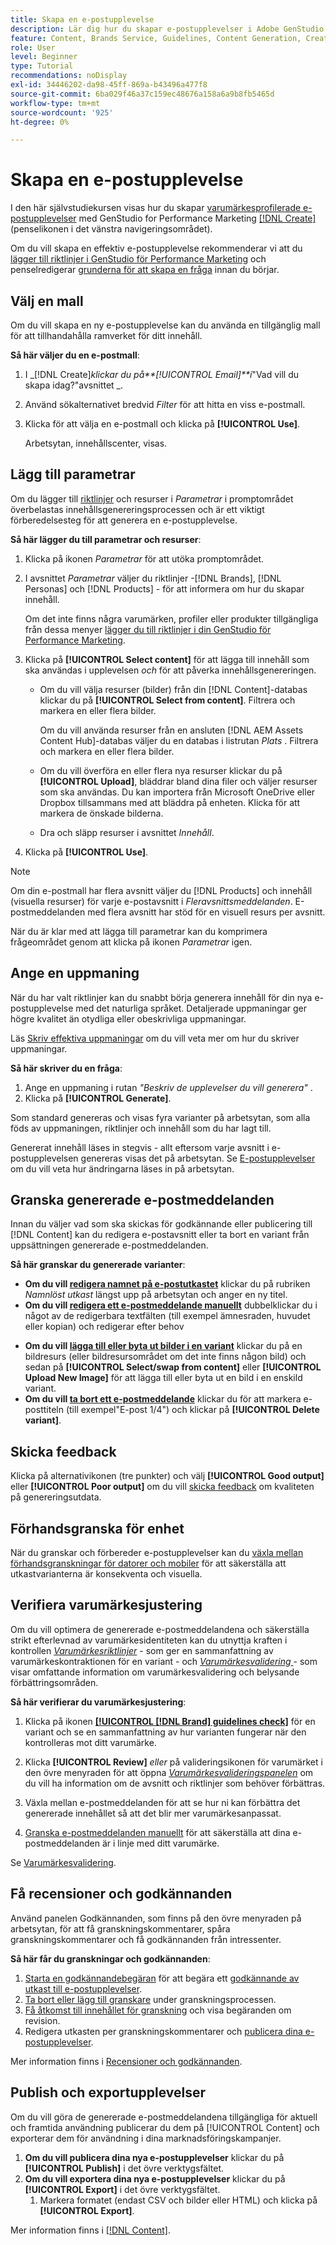 ```yaml
---
title: Skapa en e-postupplevelse
description: Lär dig hur du skapar e-postupplevelser i Adobe GenStudio för Performance Marketing.
feature: Content, Brands Service, Guidelines, Content Generation, Create, Experiences, Variant Generation
role: User
level: Beginner
type: Tutorial
recommendations: noDisplay
exl-id: 34446202-da98-45ff-869a-b43496a477f8
source-git-commit: 6ba029f46a37c159ec48676a158a6a9b8fb5465d
workflow-type: tm+mt
source-wordcount: '925'
ht-degree: 0%

---
```


# Skapa en e-postupplevelse

I den här självstudiekursen visas hur du skapar [varumärkesprofilerade e-postupplevelser](/help/user-guide/create/email-experiences.md) med GenStudio for Performance Marketing [[!DNL Create]](/help/user-guide/create/overview.md) (penselikonen i det vänstra navigeringsområdet).

Om du vill skapa en effektiv e-postupplevelse rekommenderar vi att du [lägger till riktlinjer i GenStudio för Performance Marketing](/help/user-guide/guidelines/add-guidelines.md) och penselredigerar [grunderna för att skapa en fråga](/help/user-guide/effective-prompts.md) innan du börjar.

## Välj en mall

Om du vill skapa en ny e-postupplevelse kan du använda en tillgänglig mall för att tillhandahålla ramverket för ditt innehåll.

**Så här väljer du en e-postmall**:

1. I _[!DNL Create]_klickar du på&#x200B;**[!UICONTROL Email]**i_&quot;Vad vill du skapa idag?&quot;avsnittet _.
1. Använd sökalternativet bredvid _Filter_ för att hitta en viss e-postmall.
1. Klicka för att välja en e-postmall och klicka på **[!UICONTROL Use]**.

   Arbetsytan, innehållscenter, visas.

## Lägg till parametrar

Om du lägger till [riktlinjer](/help/user-guide/guidelines/overview.md) och resurser i _Parametrar_ i promptområdet överbelastas innehållsgenereringsprocessen och är ett viktigt förberedelsesteg för att generera en e-postupplevelse.

**Så här lägger du till parametrar och resurser**:

1. Klicka på ikonen _Parametrar_ för att utöka promptområdet.
1. I avsnittet _Parametrar_ väljer du riktlinjer -[!DNL Brands], [!DNL Personas] och [!DNL Products] - för att informera om hur du skapar innehåll.

   Om det inte finns några varumärken, profiler eller produkter tillgängliga från dessa menyer [lägger du till riktlinjer i din GenStudio för Performance Marketing](/help/user-guide/guidelines/add-guidelines.md).

1. Klicka på **[!UICONTROL Select content]** för att lägga till innehåll som ska användas i upplevelsen *och* för att påverka innehållsgenereringen.
   * Om du vill välja resurser (bilder) från din [!DNL Content]-databas klickar du på **[!UICONTROL Select from content]**. Filtrera och markera en eller flera bilder.

     Om du vill använda resurser från en ansluten [!DNL AEM Assets Content Hub]-databas väljer du en databas i listrutan _Plats_ . Filtrera och markera en eller flera bilder.

   * Om du vill överföra en eller flera nya resurser klickar du på **[!UICONTROL Upload]**, bläddrar bland dina filer och väljer resurser som ska användas. Du kan importera från Microsoft OneDrive eller Dropbox tillsammans med att bläddra på enheten. Klicka för att markera de önskade bilderna.
   * Dra och släpp resurser i avsnittet _Innehåll_.
1. Klicka på **[!UICONTROL Use]**.

>[!NOTE]
>
>Om din e-postmall har flera avsnitt väljer du [!DNL Products] och innehåll (visuella resurser) för varje e-postavsnitt i _Fleravsnittsmeddelanden_. E-postmeddelanden med flera avsnitt har stöd för en visuell resurs per avsnitt.

När du är klar med att lägga till parametrar kan du komprimera frågeområdet genom att klicka på ikonen _Parametrar_ igen.

## Ange en uppmaning

När du har valt riktlinjer kan du snabbt börja generera innehåll för din nya e-postupplevelse med det naturliga språket. Detaljerade uppmaningar ger högre kvalitet än otydliga eller obeskrivliga uppmaningar.

Läs [Skriv effektiva uppmaningar](/help/user-guide/effective-prompts.md) om du vill veta mer om hur du skriver uppmaningar.

**Så här skriver du en fråga**:

1. Ange en uppmaning i rutan _&quot;Beskriv de upplevelser du vill generera&quot;_ .
1. Klicka på **[!UICONTROL Generate]**.

Som standard genereras och visas fyra varianter på arbetsytan, som alla föds av uppmaningen, riktlinjer och innehåll som du har lagt till.

Genererat innehåll läses in stegvis - allt eftersom varje avsnitt i e-postupplevelsen genereras visas det på arbetsytan. Se [E-postupplevelser](/help/user-guide/create/meta-experiences.md#progressive-loading) om du vill veta hur ändringarna läses in på arbetsytan.

## Granska genererade e-postmeddelanden

Innan du väljer vad som ska skickas för godkännande eller publicering till [!DNL Content] kan du redigera e-postavsnitt eller ta bort en variant från uppsättningen genererade e-postmeddelanden.

**Så här granskar du genererade varianter**:

* **Om du vill [redigera namnet på e-postutkastet](/help/user-guide/create/manage-variants.md#change-draft-name)** klickar du på rubriken _Namnlöst utkast_ längst upp på arbetsytan och anger en ny titel.
* **Om du vill [redigera ett e-postmeddelande manuellt](/help/user-guide/create/manage-variants.md#manually-edit-text)** dubbelklickar du i något av de redigerbara textfälten (till exempel ämnesraden, huvudet eller kopian) och redigerar efter behov
<!-- * **To [regenerate a section of a variant](/help/user-guide/create/manage-variants.md#re-generate-sections)**, click an editable text field and use the _[!UICONTROL Suggested edits]_ options or enter a new prompt and click **[!UICONTROL Generate]**. -->
* **Om du vill [lägga till eller byta ut bilder i en variant](/help/user-guide/create/manage-variants.md#swap-image)** klickar du på en bildresurs (eller bildresursområdet om det inte finns någon bild) och sedan på **[!UICONTROL Select/swap from content]** eller **[!UICONTROL Upload New Image]** för att lägga till eller byta ut en bild i en enskild variant.
* **Om du vill [ta bort ett e-postmeddelande](/help/user-guide/create/manage-variants.md#delete-variant)** klickar du för att markera e-posttiteln (till exempel&quot;E-post 1/4&quot;) och klickar på **[!UICONTROL Delete variant]**.

## Skicka feedback

Klicka på alternativikonen (tre punkter) och välj **[!UICONTROL Good output]** eller **[!UICONTROL Poor output]** om du vill [skicka feedback](/help/user-guide/create/manage-variants.md#generation-feedback) om kvaliteten på genereringsutdata.

## Förhandsgranska för enhet

När du granskar och förbereder e-postupplevelser kan du [växla mellan förhandsgranskningar för datorer och mobiler](/help/user-guide/create/manage-variants.md#preview-for-device) för att säkerställa att utkastvarianterna är konsekventa och visuella.

## Verifiera varumärkesjustering

Om du vill optimera de genererade e-postmeddelandena och säkerställa strikt efterlevnad av varumärkesidentiteten kan du utnyttja kraften i kontrollen [_Varumärkesriktlinjer_](/help/user-guide/guidelines/brand-validation.md#brand-guidelines-check) - som ger en sammanfattning av varumärkeskontraktionen för en variant - och [_Varumärkesvalidering_ ](/help/user-guide/guidelines/brand-validation.md#brand-validation-panel) - som visar omfattande information om varumärkesvalidering och belysande förbättringsområden.

**Så här verifierar du varumärkesjustering**:

1. Klicka på ikonen [**[!UICONTROL [!DNL Brand] guidelines check]**](/help/user-guide/guidelines/brand-validation.md#brand-guidelines-check) för en variant och se en sammanfattning av hur varianten fungerar när den kontrolleras mot ditt varumärke.
1. Klicka **[!UICONTROL Review]** _eller_ på valideringsikonen för varumärket i den övre menyraden för att öppna [_Varumärkesvalideringspanelen_](/help/user-guide/guidelines/brand-validation.md#brand-validation-panel) om du vill ha information om de avsnitt och riktlinjer som behöver förbättras.

1. Växla mellan e-postmeddelanden för att se hur ni kan förbättra det genererade innehållet så att det blir mer varumärkesanpassat.
1. [Granska e-postmeddelanden manuellt](#revise-generated-emails) för att säkerställa att dina e-postmeddelanden är i linje med ditt varumärke.

Se [Varumärkesvalidering](/help/user-guide/guidelines/brand-validation.md).

## Få recensioner och godkännanden

Använd panelen Godkännanden, som finns på den övre menyraden på arbetsytan, för att få granskningskommentarer, spåra granskningskommentarer och få godkännanden från intressenter.

**Så här får du granskningar och godkännanden**:

1. [Starta en godkännandebegäran](/help/user-guide/approvals/request-review.md) för att begära ett [godkännande av utkast till e-postupplevelser](/help/user-guide/approvals/approve-content.md).
1. [Ta bort eller lägg till granskare](/help/user-guide/approvals/review-and-edit.md#manage-approvals) under granskningsprocessen.
1. [Få åtkomst till innehållet för granskning](/help/user-guide/approvals/review-and-edit.md#access-content-for-review) och visa begäranden om revision.
1. Redigera utkasten per granskningskommentarer och [publicera dina e-postupplevelser](#publish-and-export-experience).

Mer information finns i [Recensioner och godkännanden](/help/user-guide/approvals/overview.md).

## Publish och exportupplevelser

Om du vill göra de genererade e-postmeddelandena tillgängliga för aktuell och framtida användning publicerar du dem på [!UICONTROL Content] och exporterar dem för användning i dina marknadsföringskampanjer.

1. **Om du vill publicera dina nya e-postupplevelser** klickar du på **[!UICONTROL Publish]** i det övre verktygsfältet.
1. **Om du vill exportera dina nya e-postupplevelser** klickar du på **[!UICONTROL Export]** i det övre verktygsfältet.
   1. Markera formatet (endast CSV och bilder eller HTML) och klicka på **[!UICONTROL Export]**.

Mer information finns i [[!DNL Content]](/help/user-guide/content/overview.md#search-and-find-approved-content).

